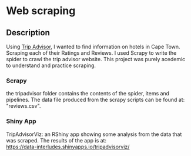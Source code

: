# Web scraping


## Description

Using [Trip Advisor](https://www.tripadvisor.co.za/),  I wanted to find information on hotels in Cape Town.  Scraping each of their Ratings and Reviews. I used Scrapy to write the spider to crawl the trip advisor website. This project was purely acedemic to  understand and practice scraping.

### Scrapy

 the tripadvisor folder contains the contents of the spider, items and pipelines. The data file produced from the scrapy scripts can be found at: "reviews.csv". 


### Shiny App

 TripAdvisorViz: an RShiny app showing some analysis from the data that was scraped. The results of the app is at:   
 https://data-interludes.shinyapps.io/tripadvisorviz/


